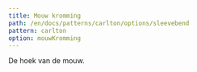 ```yaml
---
title: Mouw kromming
path: /en/docs/patterns/carlton/options/sleevebend
pattern: carlton
option: mouwKromming
---
```


De hoek van de mouw.